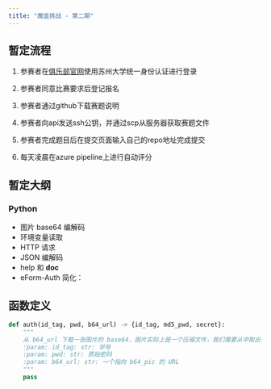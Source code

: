 ```yaml
---
title: "魔盒挑战 - 第二期"
---
```


## 暂定流程

1. 参赛者在[俱乐部官网](https://sumsc.xin)使用苏州大学统一身份认证进行登录

2. 参赛者同意比赛要求后登记报名

3. 参赛者通过github下载赛题说明

4. 参赛者向api发送ssh公钥，并通过scp从服务器获取赛题文件

5. 参赛者完成题目后在提交页面输入自己的repo地址完成提交

6. 每天凌晨在azure pipeline上进行自动评分

## 暂定大纲

### Python

- 图片 base64 编解码
- 环境变量读取
- HTTP 请求
- JSON 编解码
- help 和 __doc__
- eForm-Auth 简化：

## 函数定义

```python
def auth(id_tag, pwd, b64_url) -> {id_tag, md5_pwd, secret}:
    """
    从 b64_url 下载一张图片的 base64，图片实际上是一个压缩文件，我们需要从中取出一个 secret
    :param: id_tag: str: 学号
    :param: pwd: str: 原始密码
    :param: b64_url: str: 一个指向 b64_pic 的 URL
    """
    pass
```
